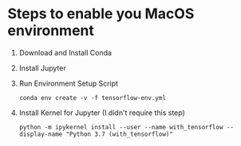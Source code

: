 # Steps to enable you MacOS environment

1. Download and Install Conda

2. Install Jupyter

3. Run Environment Setup Script

   ```
   conda env create -v -f tensorflow-env.yml
   ```

4. Install Kernel for Jupyter (I didn't require this step)

   ```
   python -m ipykernel install --user --name with_tensorflow --display-name "Python 3.7 (with_tensorflow)"
   ```

